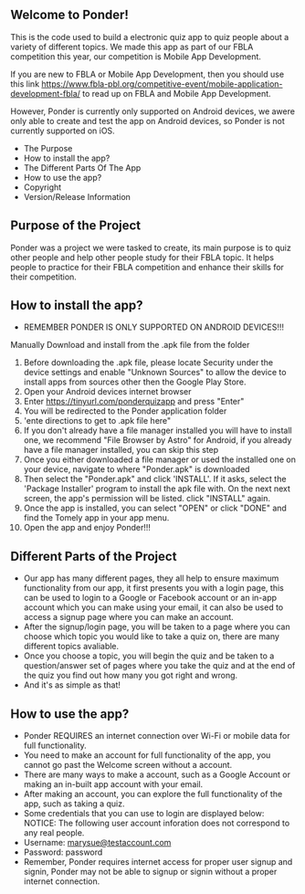 ## Welcome to Ponder!
This is the code used to build a electronic quiz app to quiz people about a variety of different topics. We made this app as part of our FBLA competition this year, our competition is Mobile App Development.

If you are new to FBLA or Mobile App Development, then you should use this link https://www.fbla-pbl.org/competitive-event/mobile-application-development-fbla/ to read up on FBLA and Mobile App Development.

However, Ponder is currently only supported on Android devices, we awere only able to create and test the app on Android devices, so Ponder is not currently supported on iOS.

* The Purpose 
* How to install the app?
* The Different Parts Of The App
* How to use the app?
* Copyright 
* Version/Release Information 

## Purpose of the Project 
Ponder was a project we were tasked to create, its main purpose is to quiz other people and help other people study for their FBLA topic. It helps people to practice for their FBLA competition and enhance their skills for their competition.

## How to install the app?
* REMEMBER PONDER IS ONLY SUPPORTED ON ANDROID DEVICES!!!

Manually Download and install from the .apk file from the folder 
1. Before downloading the .apk file, please locate Security under the device settings and enable "Unknown Sources" to allow the device to install apps from sources other then the Google Play Store.
2. Open your Android devices internet browser
3. Enter https://tinyurl.com/ponderquizapp and press "Enter"
4. You will be redirected to the Ponder application folder
5. 'ente directions to get to .apk file here"
6. If you don't already have a file manager installed you will have to install one, we recommend "File Browser by Astro" for Android, if you already have a file manager installed, you can skip this step
7.  Once you either downloaded a file manager or used the installed one on your device, navigate to where "Ponder.apk" is downloaded
8. Then select the "Ponder.apk"  and click 'INSTALL'. If it asks, select the 'Package Installer' program to install the apk file with. On the next next screen, the app's permission will be listed. click "INSTALL" again.
9. Once the app is installed, you can select "OPEN" or click "DONE" and find the Tomely app in your app menu.
10. Open the app and enjoy Ponder!!!


## Different Parts of the Project
* Our app has many different pages, they all help to ensure maximum functionality from our app, it first presents you with a login page, this can be used to login to a Google or Facebook account or an in-app account which you can make using your email, it can also be used to access a signup page where you can make an account. 
* After the signup/login page, you will be taken to a page where you can choose which topic you would like to take a quiz on, there are many different topics avaliable.
* Once you choose a topic, you will begin the quiz and be taken to a question/answer set of pages where you take the quiz and at the end of the quiz you find out how many you got right and wrong.
* And it's as simple as that!

## How to use the app?
* Ponder REQUIRES an internet connection over Wi-Fi or mobile data for full functionality.
* You need to make an account for full functionality of the app, you cannot go past the Welcome screen without a account. 
* There are many ways to make a account, such as a Google Account or making an in-built app account with your email.
* After making an account, you can explore the full functionality of the app, such as taking a quiz.
* Some credentials that you can use to login are displayed below:
NOTICE: The following user account inforation does not correspond to any real people.
* 	Username: marysue@testaccount.com
* 	Password: password
* Remember, Ponder requires internet access for proper user signup and signin, Ponder may not be able to signup or signin without a proper internet connection.

